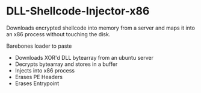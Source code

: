 # DLL-Shellcode-Injector-x86
Downloads encrypted shellcode into memory from a server and maps it into an x86 process without touching the disk.

Barebones loader to paste
- Downloads XOR'd DLL bytearray from an ubuntu server
- Decrypts bytearray and stores in a buffer
- Injects into x86 process
- Erases PE Headers
- Erases Entrypoint

